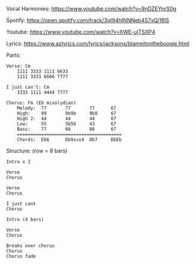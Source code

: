 Vocal Harmonies: https://www.youtube.com/watch?v=9nDZEYnrS0g

Spotify: https://open.spotify.com/track/3qI94hINNNeb4S7xQi18lS

Youtube: https://www.youtube.com/watch?v=XWE-ujTSXP4

Lyrics: https://www.azlyrics.com/lyrics/jacksons/blameitontheboogie.html

Parts:

    Verse: Cm
        1111 3333 1111 6633
        1111 3333 6666 7777
        
    I just can't: Cm
        3333 1111 4444 7777
        
    Chorus: Fm (Eb mixolydian)
        Melody:  77       77       77      67
        High:    99       9b9b     9b8     67
        High 2:  44       44       44      67
        Low:     55       5b5b     43      67
        Bass:    77       66       66      67
        =======================================
        Chords:  Eb6      Db9sus4  Db7     DbEb
                
  
Structure: (row = 8 bars)

    Intro x 2
    
    Verse         
    Chorus        
    
    Verse         
    Chorus        
    
    I just cant   
    Chorus        
    
    Intro (4 bars)    
    
    Verse         
    Chorus        
    
    Breaks over chorus 
    Chorus        
    Chorus fade   
